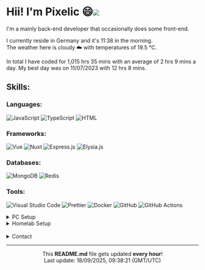 <h1>Hii! I'm Pixelic 😄<img src="https://hit.yhype.me/github/profile?user_id=69585766"></h1>

<p>
I'm a mainly back-end developer that occasionally does some front-end.

I currently reside in Germany and it's 11:38 in the morning.<br />
The weather here is cloudy ☁️ with temperatures of 19.5 °C.

In total I have coded for 1,015 hrs 35 mins with an average of 2 hrs 9 mins a day.
My best day was on 11/07/2023 with 12 hrs 8 mins.
</p>

<h2>Skills:</h2>
<h3>Languages:</h3>
<p>
  <img alt="JavaScript" src="https://img.shields.io/badge/JavaScript-f7df1e?style=flat-square&logo=javascript&logoColor=white">
<img alt="TypeScript" src="https://img.shields.io/badge/TypeScript-3178c6?style=flat-square&logo=typescript&logoColor=white">
<img alt="HTML" src="https://img.shields.io/badge/HTML-e34f26?style=flat-square&logo=html5&logoColor=white">
</p>

<h3>Frameworks:</h3>
<p>
  <img alt="Vue" src="https://img.shields.io/badge/Vue.js-4FC08D?style=flat-square&logo=vuedotjs&logoColor=white">
<img alt="Nuxt" src="https://img.shields.io/badge/Nuxt.js-00DC82?style=flat-square&logo=nuxtdotjs&logoColor=white">
<img alt="Express.js" src="https://img.shields.io/badge/Express.js-gray?style=flat-square&logo=Express&logoColor=white">
<img alt="Elysia.js" src="https://img.shields.io/badge/Elysia.js-gray?style=flat-square&logo=Bun&logoColor=white">
</p>

<h3>Databases:</h3>
<p>
 <img alt="MongoDB" src="https://img.shields.io/badge/MongoDB-00684A?style=flat-square&logo=mongodb&logoColor=white">
<img alt="Redis" src="https://img.shields.io/badge/Redis-d82c20?style=flat-square&logo=redis&logoColor=white">
</p>

<h3>Tools:</h3>
<p>
  <img alt="Visual Studio Code" src="https://img.shields.io/badge/Visual_Studio_Code-0098FF?style=flat-square&logo=visual-studio-code&logoColor=white">
<img alt="Prettier" src="https://img.shields.io/badge/Prettier-f7b93e?style=flat-square&logo=prettier&logoColor=white">
<img alt="Docker" src="https://img.shields.io/badge/Docker-1d63ed?style=flat-square&logo=docker&logoColor=white">
<img alt="GitHub" src="https://img.shields.io/badge/Github-6e5494?style=flat-square&logo=github&logoColor=white">
<img alt="GitHub Actions" src="https://img.shields.io/badge/Github_Actions-6e5494?style=flat-square&logo=github-actions&logoColor=white">
</p>

<details>
<summary>PC Setup</summary>

<h3>Configuration:</h3>

- CPU: AMD Ryzen 9 5950X
- GPU: Gigabyte NVIDIA RTX 3060 Ti VISION 8G
- RAM: G.Skill Trident Z Royal Silver 64GB DDR4 3600MT/s
- Storage: Samsung 980 Pro 500GB + Samsung 970 Evo Plus 1TB

_Definitely not a configuration that I would recommend to normal users._

</details>

<details>
<summary>Homelab Setup</summary>

<h3>Configuration:</h3>

- CPU: AMD Ryzen 7 7840HS
- GPU: Radeon 780M
- RAM: Crucial 80GB DDR5 5600MT/s
- Storage: Samsung 970 EVO Plus 2TB

<h3>Metrics:</h3>
<p>
  <img alt="Power Usage" src="https://img.shields.io/badge/Power_Usage-31W-green">
  </br></br>
  <img alt="CPU Usage" src="https://img.shields.io/badge/CPU_Usage-4.48%25-orange">
  <img alt="Memory Usage" src="https://img.shields.io/badge/Ram_Usage-24.43GB/80GB-blue">
  <img alt="Disk Usage" src="https://img.shields.io/badge/NVME_Disk_Usage-911.58GB/2000GB-purple">
</p>
</details>
</br>
<details>
<summary>Contact</summary>
<p>
  
E-Mail: <a href="mailto://contact@pixelic.dev">contact@pixelic.dev</a><br/>
</p>
</details>

------------------------------------------------------------------
<p align="center">
This <b>README.md</b> file gets updated <b>every hour</b>!</br>
Last update: 18/09/2025, 09:38:21 (GMT/UTC)
</p>
